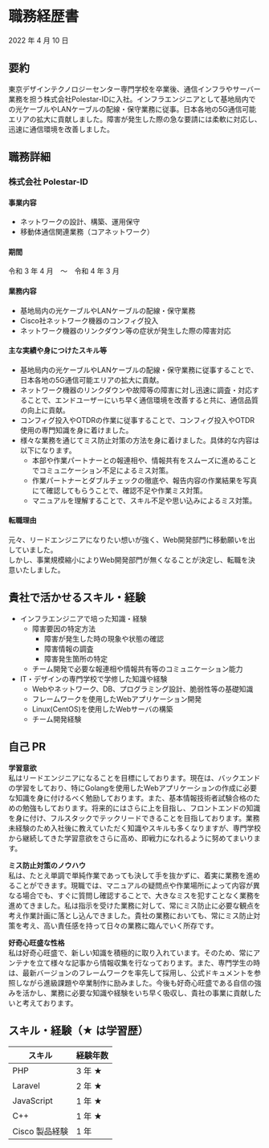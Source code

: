 # 職務経歴書

2022 年 4 月 10 日

## 要約

東京デザインテクノロジーセンター専門学校を卒業後、通信インフラやサーバー業務を担う株式会社Polestar-IDに入社。インフラエンジニアとして基地局内での光ケーブルやLANケーブルの配線・保守業務に従事。日本各地の5G通信可能エリアの拡大に貢献しました。障害が発生した際の急な要請には柔軟に対応し、迅速に通信環境を改善しました。

## 職務詳細

### 株式会社 Polestar-ID

#### 事業内容

- ネットワークの設計、構築、運用保守
- 移動体通信関連業務（コアネットワーク）

#### 期間
 
令和 3 年 4 月　〜　令和 4 年 3 月

#### 業務内容

- 基地局内の光ケーブルやLANケーブルの配線・保守業務
- Cisco社ネットワーク機器のコンフィグ投入
- ネットワーク機器のリンクダウン等の症状が発生した際の障害対応

#### 主な実績や身につけたスキル等

- 基地局内の光ケーブルやLANケーブルの配線・保守業務に従事することで、日本各地の5G通信可能エリアの拡大に貢献。
- ネットワーク機器のリンクダウンや故障等の障害に対し迅速に調査・対応することで、エンドユーザーにいち早く通信環境を改善すると共に、通信品質の向上に貢献。
- コンフィグ投入やOTDRの作業に従事することで、コンフィグ投入やOTDR使用の専門知識を身に着けました。
- 様々な業務を通じてミス防止対策の方法を身に着けました。具体的な内容は以下になります。
  - 本部や作業パートナーとの報連相や、情報共有をスムーズに進めることでコミュニケーション不足によるミス対策。
  - 作業パートナーとダブルチェックの徹底や、報告内容の作業結果を写真にて確認してもらうことで、確認不足や作業ミス対策。
  - マニュアルを理解することで、スキル不足や思い込みによるミス対策。

#### 転職理由

元々、リードエンジニアになりたい想いが強く、Web開発部門に移動願いを出していました。  
しかし、事業規模縮小によりWeb開発部門が無くなることが決定し、転職を決意いたしました。

## 貴社で活かせるスキル・経験

- インフラエンジニアで培った知識・経験
  - 障害要因の特定方法
     - 障害が発生した時の現象や状態の確認
     - 障害情報の調査
     - 障害発生箇所の特定
   - チーム開発で必要な報連相や情報共有等のコミュニケーション能力
- IT・デザインの専門学校で学修した知識や経験
  - Webやネットワーク、DB、プログラミング設計、脆弱性等の基礎知識
  - フレームワークを使用したWebアプリケーション開発
  - Linux(CentOS)を使用したWebサーバの構築
  - チーム開発経験

## 自己 PR
**学習意欲**  
私はリードエンジニアになることを目標にしております。現在は、バックエンドの学習をしており、特にGolangを使用したWebアプリケーションの作成に必要な知識を身に付けるべく勉励しております。また、基本情報技術者試験合格のための勉強もしております。将来的にはさらに上を目指し、フロントエンドの知識を身に付け、フルスタックでテックリードできることを目指しております。業務未経験のため入社後に教えていただく知識やスキルも多くなりますが、専門学校から継続してきた学習意欲をさらに高め、即戦力になれるように努めてまいります。

**ミス防止対策のノウハウ**  
私は、たとえ単調で単純作業であっても決して手を抜かずに、着実に業務を進めることができます。現職では、マニュアルの疑問点や作業場所によって内容が異なる場合でも、すぐに質問し確認することで、大きなミスを犯すことなく業務を進めてきました。私は指示を受けた業務に対して、常にミス防止に必要な観点を考え作業計画に落とし込んできました。貴社の業務においても、常にミス防止対策を考え、高い責任感を持って日々の業務に臨んでいく所存です。

**好奇心旺盛な性格**  
私は好奇心旺盛で、新しい知識を積極的に取り入れています。そのため、常にアンテナを立て様々な記事から情報収集を行なっております。また、専門学生の時は、最新バージョンのフレームワークを率先して採用し、公式ドキュメントを参照しながら進級課題や卒業制作に励みました。今後も好奇心旺盛である自信の強みを活かし、業務に必要な知識や経験をいち早く吸収し、貴社の事業に貢献したいと考えております。

## スキル・経験（★ は学習歴）

| スキル         | 経験年数 |
| -------------- | -------- |
| PHP            | 3 年 ★   |
| Laravel        | 2 年 ★   |
| JavaScript     | 1 年 ★   |
| C++            | 1 年 ★   |
| Cisco 製品経験 | 1 年     |
